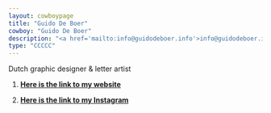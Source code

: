 ```yaml
---
layout: cowboypage
title: "Guido De Boer"
cowboy: "Guido De Boer"
description: "<a href='mailto:info@guidodeboer.info'>info@guidodeboer.info</a>"
type: "CCCCC"
---
```

Dutch graphic designer & letter artist

1. **[Here is the link to my website](https://cargocollective.com/guidodeboer/)**

2. **[Here is the link to my Instagram](https://www.instagram.com/guidodeboer/)**

